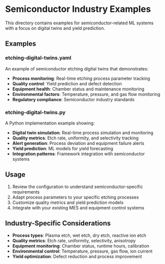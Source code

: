 # Semiconductor Industry Examples

This directory contains examples for semiconductor-related ML systems with a focus on digital twins and yield prediction.

## Examples

### etching-digital-twins.yaml
An example of semiconductor etching digital twins that demonstrates:

- **Process monitoring**: Real-time etching process parameter tracking
- **Quality control**: Yield prediction and defect detection
- **Equipment health**: Chamber status and maintenance monitoring
- **Environmental factors**: Temperature, pressure, and gas flow monitoring
- **Regulatory compliance**: Semiconductor industry standards

### etching-digital-twins.py
A Python implementation example showing:

- **Digital twin simulation**: Real-time process simulation and monitoring
- **Quality metrics**: Etch rate, uniformity, and selectivity tracking
- **Alert generation**: Process deviation and equipment failure alerts
- **Yield prediction**: ML models for yield forecasting
- **Integration patterns**: Framework integration with semiconductor systems

## Usage

1. Review the configuration to understand semiconductor-specific requirements
2. Adapt process parameters to your specific etching processes
3. Customize quality metrics and yield prediction models
4. Integrate with your existing MES and equipment control systems

## Industry-Specific Considerations

- **Process types**: Plasma etch, wet etch, dry etch, reactive ion etch
- **Quality metrics**: Etch rate, uniformity, selectivity, anisotropy
- **Equipment monitoring**: Chamber status, runtime hours, calibration
- **Environmental control**: Temperature, pressure, gas flow, ion current
- **Yield optimization**: Defect reduction and process improvement

